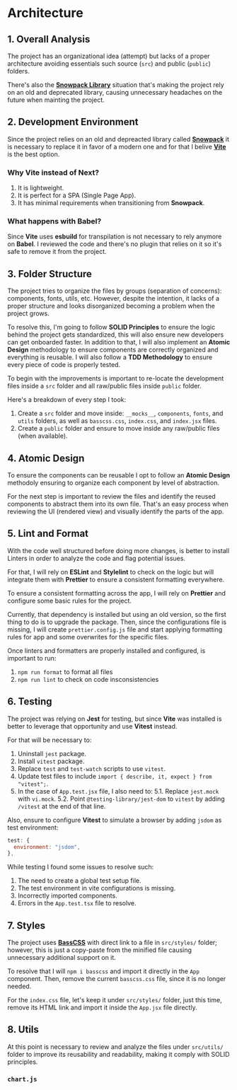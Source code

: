 # Architecture

## 1. Overall Analysis

The project has an organizational idea (attempt) but lacks of a proper architecture avoiding essentials such
source (`src`) and public (`public`) folders.

There's also the **[Snowpack Library](https://www.snowpack.dev/)** situation that's making the project rely
on an old and deprecated library, causing unnecessary headaches on the future when mainting the project.

## 2. Development Environment

Since the project relies on an old and depreacted library called **[Snowpack](https://www.snowpack.dev/)**
it is necessary to replace it in favor of a modern one and for that I belive **[Vite](https://vite.dev/)**
is the best option.

### Why Vite instead of Next?

1. It is lightweight.
2. It is perfect for a SPA (Single Page App).
3. It has minimal requirements when transitioning from **Snowpack**.

### What happens with Babel?

Since **Vite** uses **esbuild** for transpilation is not necessary to rely anymore on **Babel**. I reviewed
the code and there's no plugin that relies on it so it's safe to remove it from the project.

## 3. Folder Structure

The project tries to organize the files by groups (separation of concerns): components, fonts, utils, etc.
However, despite the intention, it lacks of a proper structure and looks disorganized becoming a problem
when the project grows.

To resolve this, I'm going to follow **SOLID Principles** to ensure the logic behind the project gets standardized,
this will also ensure new developers can get onboarded faster. In addition to that, I will also implement an
**Atomic Design** methodology to ensure components are correctly organized and everything is reusable. I will also
follow a **TDD Methodology** to ensure every piece of code is properly tested.

To begin with the improvements is important to re-locate the development files inside a `src` folder and all raw/public
files inside `public` folder.

Here's a breakdown of every step I took:

1. Create a `src` folder and move inside: `__mocks__`, `components`, `fonts`, and `utils` folders, as well as `basscss.css`,
`index.css`, and `index.jsx` files.
2. Create a `public` folder and ensure to move inside any raw/public files (when available).

## 4. Atomic Design

To ensure the components can be reusable I opt to follow an **Atomic Design** methodoly ensuring to organize each
component by level of abstraction.

For the next step is important to review the files and identify the reused components to abstract them into its
own file. That's an easy process when reviewing the UI (rendered view) and visually identify the parts of the app.


## 5. Lint and Format

With the code well structured before doing more changes, is better to install Linters in order to analyze the code
and flag potential issues.

For that, I will rely on **ESLint** and **Stylelint** to check on the logic but will integrate them with **Prettier**
to ensure a consistent formatting everywhere.

To ensure a consistent formatting across the app, I will rely on **Prettier** and configure some basic rules for the
project.

Currently, that dependency is installed but using an old version, so the first thing to do is to upgrade the package.
Then, since the configurations file is missing, I will create `prettier.config.js` file and start applying formatting
rules for app and some overwrites for the specific files.

Once linters and formatters are properly installed and configured, is important to run:
1. `npm run format` to format all files
2. `npm run lint` to check on code insconsistencies

## 6. Testing

The project was relying on **Jest** for testing, but since **Vite** was installed is better to leverage that opportunity
and use **Vitest** instead.

For that will be necessary to:
1. Uninstall `jest` package.
2. Install `vitest` package.
3. Replace `test` and `test-watch` scripts to use `vitest`.
4. Update test files to include `import { describe, it, expect } from "vitest";`.
5. In the case of `App.test.jsx` file, I also need to:
  5.1. Replace `jest.mock` with `vi.mock`.
  5.2. Point `@testing-library/jest-dom` to `vitest` by adding `/vitest` at the end of that line.

Also, ensure to configure **Vitest** to simulate a browser by adding `jsdom` as test environment:
```js
test: {
  environment: "jsdom",
},
```

While testing I found some issues to resolve such:
1. The need to create a global test setup file.
2. The test environment in vite configurations is missing.
3. Incorrectly imported components.
4. Errors in the `App.test.tsx` file to resolve.

## 7. Styles

The project uses **[BassCSS](https://basscss.com/#getting-started)** with direct link to a file in `src/styles/` folder;
however, this is just a copy-paste from the minified file causing unnecessary additional support on it.

To resolve that I will `npm i basscss` and import it directly in the `App` component. Then, remove the current `basscss.css`
file, since it is no longer needed.

For the `index.css` file, let's keep it under `src/styles/` folder, just this time, remove its HTML link and import it inside
the `App.jsx` file directly.

## 8. Utils

At this point is necessary to review and analyze the files under `src/utils/` folder to improve its reusability and readability,
making it comply with SOLID principles.

### `chart.js`

